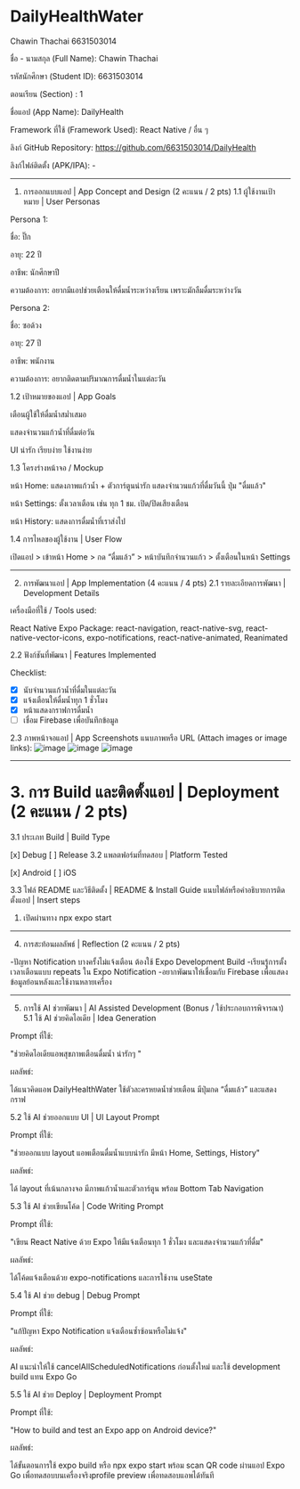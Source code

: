 # DailyHealthWater
Chawin Thachai 6631503014

ชื่อ - นามสกุล (Full Name): Chawin Thachai

รหัสนักศึกษา (Student ID): 6631503014

ตอนเรียน (Section) : 1

ชื่อแอป (App Name): DailyHealth

Framework ที่ใช้ (Framework Used):  React Native / อื่น ๆ

ลิงก์ GitHub Repository: https://github.com/6631503014/DailyHealth

ลิงก์ไฟล์ติดตั้ง (APK/IPA): -

----------------

1. การออกแบบแอป | App Concept and Design (2 คะแนน / 2 pts)
1.1 ผู้ใช้งานเป้าหมาย | User Personas

Persona 1:

ชื่อ: ปิ๊ก

อายุ: 22 ปี

อาชีพ: นักศึกษาปี 

ความต้องการ: อยากมีแอปช่วยเตือนให้ดื่มน้ำระหว่างเรียน เพราะมักลืมดื่มระหว่างวัน

Persona 2:

ชื่อ: ซอด้วง

อายุ: 27 ปี

อาชีพ: พนักงาน

ความต้องการ: อยากติดตามปริมาณการดื่มน้ำในแต่ละวัน 

1.2 เป้าหมายของแอป | App Goals

เตือนผู้ใช้ให้ดื่มน้ำสม่ำเสมอ

แสดงจำนวนแก้วน้ำที่ดื่มต่อวัน

UI น่ารัก เรียบง่าย ใช้งานง่าย

1.3 โครงร่างหน้าจอ / Mockup

หน้า Home: แสดงภาพแก้วน้ำ + ตัวการ์ตูนน่ารัก แสดงจำนวนแก้วที่ดื่มวันนี้ ปุ่ม "ดื่มแล้ว" 

หน้า Settings:
ตั้งเวลาเตือน เช่น ทุก 1 ชม. เปิด/ปิดเสียงเตือน

หน้า History:
แสดงการดื่มน้ำที่เราส่งไป


1.4 การไหลของผู้ใช้งาน | User Flow

เปิดแอป > เข้าหน้า Home > กด “ดื่มแล้ว” > หน้าบันทึกจำนวนแก้ว > ตั้งเตือนในหน้า Settings 

--------------

2. การพัฒนาแอป | App Implementation (4 คะแนน / 4 pts)
2.1 รายละเอียดการพัฒนา | Development Details

เครื่องมือที่ใช้ / Tools used:

React Native
Expo
Package: react-navigation, react-native-svg, react-native-vector-icons, expo-notifications, react-native-animated, Reanimated

2.2 ฟังก์ชันที่พัฒนา | Features Implemented

Checklist:
- [x] นับจำนวนแก้วน้ำที่ดื่มในแต่ละวัน
- [x] แจ้งเตือนให้ดื่มน้ำทุก 1 ชั่วโมง
- [x] หน้าแสดงกราฟการดื่มน้ำ
- [ ] เชื่อม Firebase เพื่อบันทึกข้อมูล

2.3 ภาพหน้าจอแอป | App Screenshots
แนบภาพหรือ URL (Attach images or image links):
![image](https://github.com/user-attachments/assets/60407808-0b01-40c3-9238-d4da181039b1)
![image](https://github.com/user-attachments/assets/a88d0662-24b3-4fc1-97c3-4aade1866352)
![image](https://github.com/user-attachments/assets/198ff74a-f819-4198-86c5-747a64778807)

----------------

# 3. การ Build และติดตั้งแอป | Deployment (2 คะแนน / 2 pts)
3.1 ประเภท Build | Build Type

[x] Debug
[ ] Release
3.2 แพลตฟอร์มที่ทดสอบ | Platform Tested

[x] Android
[ ] iOS

3.3 ไฟล์ README และวิธีติดตั้ง | README & Install Guide
แนบไฟล์หรือคำอธิบายการติดตั้งแอป | Insert steps

1. เปิดผ่านทาง npx expo start

----------------------------------------------------------------

4. การสะท้อนผลลัพธ์ | Reflection (2 คะแนน / 2 pts)


-ปัญหา Notification บางครั้งไม่แจ้งเตือน ต้องใช้ Expo Development Build
-เรียนรู้การตั้งเวลาเตือนแบบ repeats ใน Expo Notification
-อยากพัฒนาให้เชื่อมกับ Firebase เพื่อแสดงข้อมูลย้อนหลังและใช้งานหลายเครื่อง

----------------------------------------------------------------

5. การใช้ AI ช่วยพัฒนา | AI Assisted Development (Bonus / ใช้ประกอบการพิจารณา)
5.1 ใช้ AI ช่วยคิดไอเดีย | Idea Generation

Prompt ที่ใช้:

"ช่วยคิดไอเดียแอพสุขภาพเตือนดื่มน้ำ น่ารักๆ "

ผลลัพธ์:

ได้แนวคิดแอพ DailyHealthWater ใช้ตัวละครหยดน้ำช่วยเตือน มีปุ่มกด “ดื่มแล้ว” และแสดงกราฟ

5.2 ใช้ AI ช่วยออกแบบ UI | UI Layout Prompt

Prompt ที่ใช้:

"ช่วยออกแบบ layout แอพเตือนดื่มน้ำแบบน่ารัก มีหน้า Home, Settings, History"

ผลลัพธ์:

ได้ layout ที่เน้นกลางจอ มีภาพแก้วน้ำและตัวการ์ตูน พร้อม Bottom Tab Navigation

5.3 ใช้ AI ช่วยเขียนโค้ด | Code Writing Prompt

Prompt ที่ใช้:

"เขียน React Native ด้วย Expo ให้มีแจ้งเตือนทุก 1 ชั่วโมง และแสดงจำนวนแก้วที่ดื่ม"

ผลลัพธ์:

ได้โค้ดแจ้งเตือนด้วย expo-notifications และการใช้งาน useState 

5.4 ใช้ AI ช่วย debug | Debug Prompt

Prompt ที่ใช้:

"แก้ปัญหา Expo Notification แจ้งเตือนซ้ำซ้อนหรือไม่แจ้ง"

ผลลัพธ์:

AI แนะนำให้ใช้ cancelAllScheduledNotifications ก่อนตั้งใหม่ และใช้ development build แทน Expo Go

5.5 ใช้ AI ช่วย Deploy | Deployment Prompt

Prompt ที่ใช้:

"How to build and test an Expo app on Android device?"

ผลลัพธ์:

ได้ขั้นตอนการใช้ expo build หรือ npx expo start พร้อม scan QR code ผ่านแอป Expo Go เพื่อทดสอบบนเครื่องจริงprofile preview เพื่อทดสอบแอพได้ทันที
